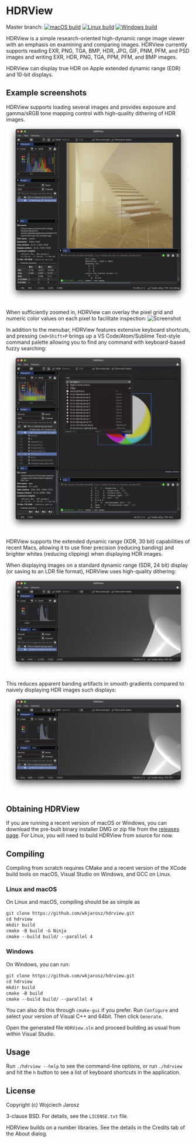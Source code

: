 # HDRView

Master branch:
[![macOS build](https://github.com/wkjarosz/hdrview/actions/workflows/ci-mac.yml/badge.svg?branch=master)](https://github.com/wkjarosz/hdrview/actions/workflows/ci-mac.yml)
[![Linux build](https://github.com/wkjarosz/hdrview/actions/workflows/ci-linux.yml/badge.svg?branch=master)](https://github.com/wkjarosz/hdrview/actions/workflows/ci-linux.yml)
[![Windows build](https://github.com/wkjarosz/hdrview/actions/workflows/ci-windows.yml/badge.svg?branch=master)](https://github.com/wkjarosz/hdrview/actions/workflows/ci-windows.yml)

HDRView is a simple research-oriented high-dynamic range image viewer with an emphasis on examining and comparing images. HDRView currently supports reading EXR, PNG, TGA, BMP, HDR, JPG, GIF, PNM, PFM, and PSD images and writing EXR, HDR, PNG, TGA, PPM, PFM, and BMP images.

HDRView can display true HDR on Apple extended dynamic range (EDR) and 10-bit displays.

## Example screenshots
HDRView supports loading several images and provides exposure and gamma/sRGB tone mapping control with high-quality dithering of HDR images.
![Screenshot](resources/screenshot1.png "Screenshot1")

When sufficiently zoomed in, HDRView can overlay the pixel grid and numeric color values on each pixel to facilitate inspection:
![Screenshot](resources/screenshot2.png "Screenshot2")

In addition to the menubar, HDRView features extensive keyboard shortcuts, and pressing `Cmd+Shift+P` brings up a VS Code/Atom/Sublime Text-style command palette allowing you to find any command with keyboard-based fuzzy searching:
![Screenshot](resources/screenshot-command-palette.png "Screenshot of command palette")

HDRView supports the extended dynamic range (XDR, 30 bit) capabilities of recent Macs, allowing it to use finer precision (reducing banding) and brighter whites (reducing clipping) when displaying HDR images.

When displaying images on a standard dynamic range (SDR, 24 bit) display (or saving to an LDR file format), HDRView uses high-quality dithering:
![Screenshot](resources/screenshot4.png "Screenshot4")

This reduces apparent banding artifacts in smooth gradients compared to naively displaying HDR images such displays:
![Screenshot](resources/screenshot3.png "Screenshot3")


## Obtaining HDRView

If you are running a recent version of macOS or Windows, you can download the pre-built binary installer DMG or zip file from the [releases page](https://github.com/wkjarosz/hdrview/releases). For Linux, you will need to build HDRView from source for now.

## Compiling

Compiling from scratch requires CMake and a recent version of the XCode build tools on macOS, Visual Studio on Windows, and GCC on Linux.

### Linux and macOS

On Linux and macOS, compiling should be as simple as

    git clone https://github.com/wkjarosz/hdrview.git
    cd hdrview
    mkdir build
    cmake -B build -G Ninja 
    cmake --build build/ --parallel 4

### Windows

On Windows, you can run:

    git clone https://github.com/wkjarosz/hdrview.git
    cd hdrview
    mkdir build
    cmake -B build
    cmake --build build/ --parallel 4

You can also do this through ``cmake-gui`` if you prefer. Run ``Configure`` and select your version of Visual C++ and 64bit. Then click ``Generate``.

Open the generated file ``HDRView.sln`` and proceed building as usual from within Visual Studio.

## Usage

Run ``./hdrview --help`` to see the command-line options, or run ``./hdrview `` and hit the ``h`` button to see a list of keyboard shortcuts in the application.

## License

Copyright (c) Wojciech Jarosz

3-clause BSD. For details, see the ``LICENSE.txt`` file.

HDRView builds on a number libraries. See the details in the Credits tab of the About dialog.
